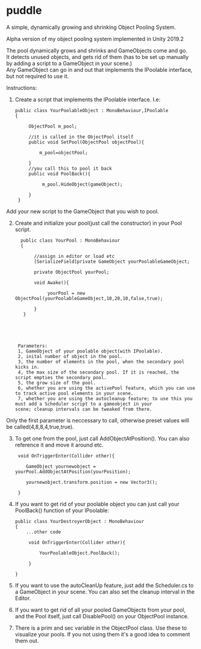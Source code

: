# puddle
A simple, dynamically growing and shrinking Object Pooling System.
  
Alpha version of my object pooling system implemented in Unity 2019.2

The pool dynamically grows and shrinks and GameObjects come and go.    
It detects unused objects, and gets rid of them (has to be set up manually by adding a script to a GameObject in your scene.)    
Any GameObject can go in and out that implements the IPoolable interface, but not required to use it.

Instructions:

1. Create a script that implements the IPoolable interface. I.e:

       public class YourPoolableObject : MonoBehaviour,IPoolable
       {
    
    	    ObjectPool m_pool;
	    
    	    //it is called in the ObjectPool itself
    	    public void SetPool(ObjectPool objectPool){
	    
    	    	m_pool=objectPool;
	    	
    	    }
    	    //you call this to pool it back
    	    public void PoolBack(){
    	    
    	    	 m_pool.HideObject(gameObject);
	    	
    	    }
        }
     
  Add your new script to the GameObject that you wish to pool.

2. Create and initialize your pool(just call the constructor) in your Pool script.
	
         public class YourPool : MonoBehaviour
         {
	 
	          //assign in editor or load etc
	          [SerializeField]private GameObject yourPoolableGameObject;
	      
	          private ObjectPool yourPool;
	      
     	      void Awake(){
	      
	               yourPool = new ObjectPool(yourPoolableGameObject,10,20,10,false,true);
		         
	          }
	      }     
    
    
    
       
  
  		Parameters:
  		1, GameObject of your poolable object(with IPoolable).
		2, inital number of object in the pool.
		3, the number of elements in the pool, when the secondary pool kicks in.
		4, the max size of the secondary pool. If it is reached, the script empties the secondary pool.
		5, the grow size of the pool.
		6, whether you are using the activePool feature, which you can use to track active pool elements in your scene.
		7, whether you are using the autocleanup feature; to use this you must add a Scheduler script to a gameobject in your 			scene; cleanup intervals can be tweaked from there.
		
		
Only the first parameter is neccessary to call, otherwise preset values will be called(4,8,8,4,true,true).


3. To get one from the pool, just call AddObjectAtPosition().
You can also reference it and move it around etc.

	
	    void OnTriggerEnter(Collider other){
	
		   GameObject yournewobject = yourPool.AddObjectAtPosition(yourPosition); 
		   
		   yournewobject.transform.position = new Vector3();
	
	    }
  
 

4. If you want to get rid of your poolable object you can just call your PoolBack() function of your IPoolable:
	
       public class YourDestroyerObject : MonoBehaviour
       {	
           ...other code
	    
            void OnTriggerEnter(Collider other){
            			
                YourPoolableObject.PoolBack();
            	
            }
       		
       }
    
5. If you want to use the autoCleanUp feature, just add the Scheduler.cs to a GameObject in your scene. You can also set the cleanup interval in the Editor.	

6. If you want to get rid of all your pooled GameObjects from your pool, and the Pool itself, just call DisablePool() on your ObjectPool instance.

7. There is a prim and sec variable in the ObjectPool class. Use these to visualize your pools. If you not using them it's a good idea to comment them out.
